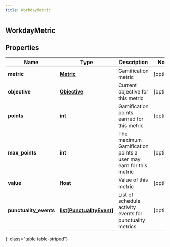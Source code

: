 ```yaml
---
title: WorkdayMetric
---
```

## WorkdayMetric

## Properties

|Name | Type | Description | Notes|
|------------ | ------------- | ------------- | -------------|
| **metric** | [**Metric**](Metric.html) | Gamification metric | [optional] |
| **objective** | [**Objective**](Objective.html) | Current objective for this metric | [optional] |
| **points** | **int** | Gamification points earned for this metric | [optional] |
| **max_points** | **int** | The maximum Gamification points a user may earn for this metric | [optional] |
| **value** | **float** | Value of this metric | [optional] |
| **punctuality_events** | [**list[PunctualityEvent]**](PunctualityEvent.html) | List of schedule activity events for punctuality metrics | [optional] |
{: class="table table-striped"}


